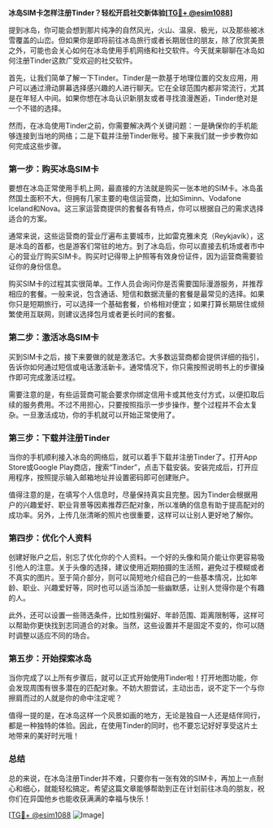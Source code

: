**冰岛SIM卡怎样注册Tinder？轻松开启社交新体验[[TG💪+ @esim1088](https://t.me/s/esim1088)]**

提到冰岛，你可能会想到那片纯净的自然风光，火山、温泉、极光，以及那些被冰雪覆盖的山峦。但如果你是即将前往冰岛旅行或者长期居住的朋友，除了欣赏美景之外，可能也会关心如何在冰岛使用手机网络和社交软件。今天就来聊聊在冰岛如何注册Tinder这款广受欢迎的社交软件。

首先，让我们简单了解一下Tinder。Tinder是一款基于地理位置的交友应用，用户可以通过滑动屏幕选择感兴趣的人进行聊天。它在全球范围内都非常流行，尤其是在年轻人中间。如果你想在冰岛认识新朋友或者寻找浪漫邂逅，Tinder绝对是一个不错的选择。

然而，在冰岛使用Tinder之前，你需要解决两个关键问题：一是确保你的手机能够连接到当地的网络；二是下载并注册Tinder账号。接下来我们就一步步教你如何完成这些步骤。

### 第一步：购买冰岛SIM卡

要想在冰岛正常使用手机上网，最直接的方法就是购买一张本地的SIM卡。冰岛虽然国土面积不大，但拥有几家主要的电信运营商，比如Siminn、Vodafone Iceland和Nova。这三家运营商提供的套餐各有特点，你可以根据自己的需求选择适合的方案。

通常来说，这些运营商的营业厅遍布主要城市，比如雷克雅未克（Reykjavík），这是冰岛的首都，也是游客们常驻的地方。到了冰岛后，你可以直接去机场或者市中心的营业厅购买SIM卡。购买时记得带上护照等有效身份证件，因为运营商需要验证你的身份信息。

购买SIM卡的过程其实很简单。工作人员会询问你是否需要国际漫游服务，并推荐相应的套餐。一般来说，包含通话、短信和数据流量的套餐是最常见的选择。如果你只是短期旅行，可以选择一个基础套餐，价格相对便宜；如果打算长期居住或频繁使用互联网，则建议选择包月或者更长时间的套餐。

### 第二步：激活冰岛SIM卡

买到SIM卡之后，接下来要做的就是激活它。大多数运营商都会提供详细的指引，告诉你如何通过短信或电话激活新卡。通常情况下，你只需按照说明书上的步骤操作即可完成激活过程。

需要注意的是，有些运营商可能会要求你绑定信用卡或其他支付方式，以便扣取后续的服务费用。不过不用担心，只要按照指示一步步操作，整个过程并不会太复杂。一旦激活成功，你的手机就可以开始正常使用了。

### 第三步：下载并注册Tinder

当你的手机顺利接入冰岛的网络后，就可以着手下载并注册Tinder了。打开App Store或Google Play商店，搜索“Tinder”，点击下载安装。安装完成后，打开应用程序，按照提示输入邮箱地址并设置密码即可创建账户。

值得注意的是，在填写个人信息时，尽量保持真实且完整。因为Tinder会根据用户的兴趣爱好、职业背景等因素推荐匹配对象，所以准确的信息有助于提高配对的成功率。另外，上传几张清晰的照片也很重要，这样可以让别人更好地了解你。

### 第四步：优化个人资料

创建好账户之后，别忘了优化你的个人资料。一个好的头像和简介能让你更容易吸引他人的注意。关于头像的选择，建议使用近期拍摄的生活照，避免过于模糊或者不真实的图片。至于简介部分，则可以简短地介绍自己的一些基本情况，比如年龄、职业、兴趣爱好等，同时也可以适当添加一些幽默感，让别人觉得你是个有趣的人。

此外，还可以设置一些筛选条件，比如性别偏好、年龄范围、距离限制等，这样可以帮助你更快找到志同道合的对象。当然，这些设置并不是固定不变的，你可以随时调整以适应不同的场合。

### 第五步：开始探索冰岛

当你完成了以上所有步骤后，就可以正式开始使用Tinder啦！打开地图功能，你会发现周围有很多潜在的匹配对象。不妨大胆尝试，主动出击，说不定下一个与你擦肩而过的人就是你的命中注定呢？

值得一提的是，在冰岛这样一个风景如画的地方，无论是独自一人还是结伴同行，都是一种独特的体验。因此，在使用Tinder的同时，也不要忘记好好享受这片土地带来的美好时光哦！

### 总结

总的来说，在冰岛注册Tinder并不难，只要你有一张有效的SIM卡，再加上一点耐心和细心，就能轻松搞定。希望这篇文章能够帮助到正在计划前往冰岛的朋友，祝你们在异国他乡也能收获满满的幸福与快乐！

[[TG💪+ @esim1088](https://t.me/s/esim1088) ![Image](https://i.postimg.cc/4NQfJmqS/Snipaste-2025-05-13-00-14-12.png)]
